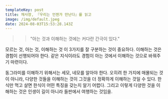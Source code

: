 ```yaml
---
templateKey: post
title: 채사장, 『우리는 언젠가 만난다』를 읽고
image: /img/default.jpeg
date: 2024-08-03T15:53:28.143Z
---
```



> > "아는 것과 이해하는 것에는 커다란 간극이 있다."

모르는 것, 아는 것, 이해하는 것 이 3가지를 잘 구분하는 것이 중요하다. 이해하는 것은 경험이 선행되어야 한다. 같은 지식이라도 경험이 아는 것에서 이해하는 것으로 바꿔주기 마련이다. 

동그라미를 이해하기 위해서는 세모, 네모를 알아야 한다. 오히려 한 가지에 매몰되는 것이 아니라, 다양한 것들을 이해하는 것이 그것을 더 정확하게 이해하는 것일 수 있다. 한식만 먹고 살면 한식이 어떤 특징을 갖는지 알기 어렵다. 그리고 이렇게 다양한 것을 이해하는 것은 인생이 길이 아니라 들판에서 여행하는 것임을.